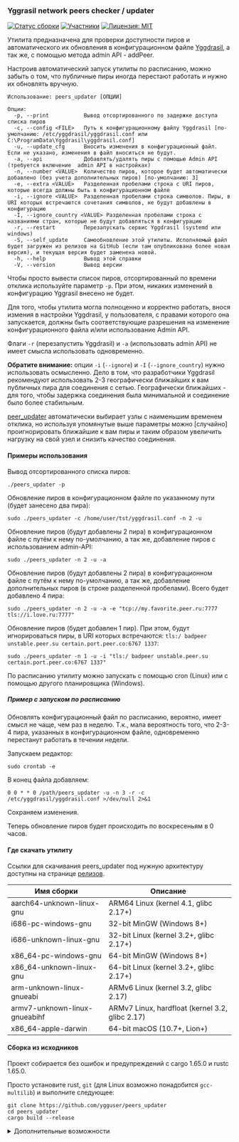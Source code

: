 ### Yggrasil network peers checker / updater

[![Статус сборки](https://github.com/ygguser/peers_updater/actions/workflows/Build+Release.yml/badge.svg)](https://github.com/ygguser/peers_updater/actions/workflows/Build+Release.yml) 
[![Участники](https://img.shields.io/github/contributors/ygguser/peers_updater?label=%D0%A3%D1%87%D0%B0%D1%81%D1%82%D0%BD%D0%B8%D0%BA%D0%B8)](https://github.com/ygguser/peers_updater/graphs/contributors)
[![Лицензия: MIT](https://img.shields.io/github/license/ygguser/peers_updater?label=%D0%9B%D0%B8%D1%86%D0%B5%D0%BD%D0%B7%D0%B8%D1%8F)](/LICENSE)

Утилита предназначена для проверки доступности пиров и автоматического их обновления в конфигурационном файле [Yggdrasil](https://yggdrasil-network.github.io/), а так же, с помощью метода admin API - addPeer.

Настроив автоматический запуск утилиты по расписанию, можно забыть о том, что публичные пиры иногда перестают работать и нужно их обновлять вручную.

```
Использование: peers_updater [ОПЦИИ]

Опции:
  -p, --print           Вывод отсортированного по задержке доступа списка пиров
  -c, --config <FILE>   Путь к конфигурационному файлу Yggdrasil [по-умолчанию: /etc/yggdrasil/yggdrasil.conf или C:\ProgramData\Yggdrasil\yggdrasil.conf]
  -u, --update_cfg      Вносить изменения в конфигурационный файл. Если не указано, изменения в файл вноситься не будут.
  -a, --api             Добавлять/удалять пиры с помощью Admin API (требуется включение  admin API в настройках)
  -n, --number <VALUE>  Количество пиров, которое будет автоматически добавлено (без учета дополнительных пиров) [по-умолчанию: 3]
  -e, --extra <VALUE>   Разделенная пробелами строка с URI пиров, которые всегда должны быть в конфигурационном файле
  -i, --ignore <VALUE>  Разделенная пробелами строка символов. Пиры, в URI которых встречаются сочетания символов, не будут добавлены в конфигурацию
  -I, --ignore_country <VALUE> Разделенная пробелами строка с названиями стран, которые не будут добавляться в конфигурацию
  -r, --restart         Перезапускать сервис Yggdrasil (systemd или windows)
  -S, --self_update     Самообновление этой утилиты. Исполняемый файл будет загружен из релизов на GitHub (если там опубликована более новая версия), и текущая версия будет заменена новой.
  -h, --help            Вывод этой справки
  -V, --version         Вывод версии
```

Чтобы просто вывести список пиров, отсортированный по времени отклика используйте параметр `-p`. При этом, никаких изменений в конфигурацию Yggrasil внесено не будет. 

Для того, чтобы утилита могла полноценно и корректно работать, внося измения в настройки Yggdrasil, у пользователя, с правами которого она запускается, должны быть соответствующие разрешения на изменение конфигурационного файла и/или использование Admin API.

Флаги `-r` (перезапустить Yggdrasil) и `-a` (использовать admin API) не имеет смысла использовать одновременно.

**Обратите внимание:** опции `-i` (`--ignore`) и `-I` (`--ignore_country`) нужно использовать осмысленно. Дело в том, что разработчики Yggdrasil рекомендуют использовать 2-3 географически ближайших к вам публичных пира для соединения с сетью. Географически ближайших - для того, чтобы задержка соединения была минимальной и соединение было более стабильным.

[peer_updater](https://github.com/ygguser/peers_updater) автоматически выбирает узлы с наименьшим временем отклика, но используя упомянутые выше параметры можно [случайно] проигнорировать ближайшие к вам пиры и таким образом увеличить нагрузку на свой узел и снизить качество соединения.

#### Примеры использования

Вывод отсортированного списка пиров:

```
./peers_updater -p
```

Обновление пиров в конфигурационном файле по указанному пути (будет занесено два пира):

```
sudo ./peers_updater -c /home/user/tst/yggdrasil.conf -n 2 -u
```

Обновление пиров (будут добавлены 2 пира) в конфигурационном файле с путём к нему по-умолчанию, а так же, добавление пиров с использованием admin-API:

```
sudo ./peers_updater -n 2 -u -a
```

Обновление пиров (будут добавлены 2 пира) в конфигурационном файле с путём к нему по-умолчанию, а так же, добавление дополнительных пиров (в строке разделенной пробелами). Всего будет добавлено 4 пира:

```
sudo ./peers_updater -n 2 -u -a -e "tcp://my.favorite.peer.ru:7777 tls://i.love.ru:7777"
```

Обновление пиров (будет добавлен 1 пир). При этом, будут игнорироваться пиры, в URI которых встречаются: `tls:/ badpeer unstable.peer.su certain.port.peer.co:6767 1337`:

```
sudo ./peers_updater -n 1 -u -i "tls:/ badpeer unstable.peer.su certain.port.peer.co:6767 1337"
```

По расписанию утилиту можно запускать с помощью cron (Linux) или с помощью другого планировщика (Windows). 

##### Пример с запуском по расписанию
Обновлять конфигурационный файл по расписанию, вероятно, имеет смысл не чаще, чем раз в неделю. Т.к., мала вероятность того, что 2-3-4 пира, указанных в конфигурационном файле, одновременно перестанут работать в течении недели.

Запускаем редактор:
```
sudo crontab -e
```

В конец файла добавляем:
```
0 0 * * 0 /path/peers_updater -u -n 3 -r -c /etc/yggdrasil/yggdrasil.conf >/dev/null 2>&1
```
Сохраняем изменения.

Теперь обновление пиров будет происходить по воскресеньям в 0 часов.

#### Где скачать утилиту

Ссылки для скачивания peers_updater под нужную архитектуру доступны на странице [релизов](https://github.com/ygguser/peers_updater/releases).

<!--- https://doc.rust-lang.org/nightly/rustc/platform-support.html --->

| Имя сборки	| Описание |
| -- | -- |
| aarch64-unknown-linux-gnu |	ARM64 Linux (kernel 4.1, glibc 2.17+) |
| i686-pc-windows-gnu |	32-bit MinGW (Windows 8+) |
| i686-unknown-linux-gnu |	32-bit Linux (kernel 3.2+, glibc 2.17+) |
| x86_64-pc-windows-gnu	| 64-bit MinGW (Windows 8+) |
| x86_64-unknown-linux-gnu |	64-bit Linux (kernel 3.2+, glibc 2.17+) |
| arm-unknown-linux-gnueabi	| ARMv6 Linux (kernel 3.2, glibc 2.17) |
| armv7-unknown-linux-gnueabihf	| ARMv7 Linux, hardfloat (kernel 3.2, glibc 2.17) |
| x86_64-apple-darwin | 64-bit macOS (10.7+, Lion+) |

#### Сборка из исходников

Проект собирается без ошибок и предупреждений с cargo 1.65.0 и rustc 1.65.0.

Просто установите rust, `git` (для Linux возможно понадобится `gcc-multilib`) и выполните следующее:

```
git clone https://github.com/ygguser/peers_updater
cd peers_updater
cargo build --release
```

<details><summary>Дополнительные возможности</summary>

##### Настройка функционала при сборке

По-умолчанию, проект соберется со всем описанным выше функционалом, однако есть возможность отключить ненужные вам функции и тем самым немного снизить размер исполняемого файла.

Пример: 

```
cargo build --release --no-default-features --features "update_cfg self_updating"
```

Возможные значения параметра features:

- `updating_cfg` - обновление конфигурационного файла Yggdrasil
- `using_api` - использование API для обновления пиров
- `self_updating` - возможность самообновления

Так выглядит справка по параметрам программы, собранной с опцией `--no-default-features`:

```
Usage: peers_updater [OPTIONS]

Options:
  -p, --print                   Print the peers sorted by latency. When using this parameter, all other parameters will be ignored.
  -i, --ignore <VALUE>          A space-separated string of characters. Peers whose URIs contain combinations of this characters will not be added to the configuration
  -I, --ignore_country <VALUE>  A space-separated string containing the names of countries that will not be added to the configuration
  -h, --help                    Print help
  -V, --version                 Print version
```
</details>
